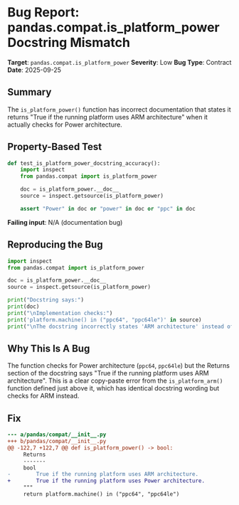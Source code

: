 # Bug Report: pandas.compat.is_platform_power Docstring Mismatch

**Target**: `pandas.compat.is_platform_power`
**Severity**: Low
**Bug Type**: Contract
**Date**: 2025-09-25

## Summary

The `is_platform_power()` function has incorrect documentation that states it returns "True if the running platform uses ARM architecture" when it actually checks for Power architecture.

## Property-Based Test

```python
def test_is_platform_power_docstring_accuracy():
    import inspect
    from pandas.compat import is_platform_power

    doc = is_platform_power.__doc__
    source = inspect.getsource(is_platform_power)

    assert "Power" in doc or "power" in doc or "ppc" in doc
```

**Failing input**: N/A (documentation bug)

## Reproducing the Bug

```python
import inspect
from pandas.compat import is_platform_power

doc = is_platform_power.__doc__
source = inspect.getsource(is_platform_power)

print("Docstring says:")
print(doc)
print("\nImplementation checks:")
print('platform.machine() in ("ppc64", "ppc64le")' in source)
print("\nThe docstring incorrectly states 'ARM architecture' instead of 'Power architecture'")
```

## Why This Is A Bug

The function checks for Power architecture (`ppc64`, `ppc64le`) but the Returns section of the docstring says "True if the running platform uses ARM architecture". This is a clear copy-paste error from the `is_platform_arm()` function defined just above it, which has identical docstring wording but checks for ARM instead.

## Fix

```diff
--- a/pandas/compat/__init__.py
+++ b/pandas/compat/__init__.py
@@ -122,7 +122,7 @@ def is_platform_power() -> bool:
     Returns
     -------
     bool
-        True if the running platform uses ARM architecture.
+        True if the running platform uses Power architecture.
     """
     return platform.machine() in ("ppc64", "ppc64le")
```
